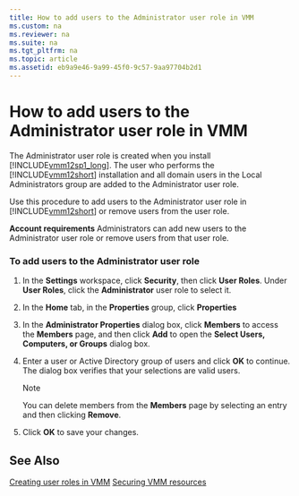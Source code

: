 ```yaml
---
title: How to add users to the Administrator user role in VMM
ms.custom: na
ms.reviewer: na
ms.suite: na
ms.tgt_pltfrm: na
ms.topic: article
ms.assetid: eb9a9e46-9a99-45f0-9c57-9aa97704b2d1
---
```

# How to add users to the Administrator user role in VMM
The Administrator user role is created when you install [!INCLUDE[vmm12sp1_long](../../includes/vmm12sp1_long_md.md)]. The user who performs the [!INCLUDE[vmm12short](../../includes/vmm12short_md.md)] installation and all domain users in the Local Administrators group are added to the Administrator user role.

Use this procedure to add users to the Administrator user role in [!INCLUDE[vmm12short](../../includes/vmm12short_md.md)] or remove users from the user role.

**Account requirements** Administrators can add new users to the Administrator user role or remove users from that user role.

### To add users to the Administrator user role

1.  In the **Settings** workspace, click **Security**, then click **User Roles**. Under **User Roles**, click the **Administrator** user role to select it.

2.  In the **Home** tab, in the **Properties** group, click **Properties**

3.  In the **Administrator Properties** dialog box, click **Members** to access the **Members** page, and then click **Add** to open the **Select Users, Computers, or Groups** dialog box.

4.  Enter a user or Active Directory group of users and click **OK** to continue. The dialog box verifies that your selections are valid users.

    > [!NOTE]
    > You can delete members from the **Members** page by selecting an entry and then clicking **Remove**.

5.  Click **OK** to save your changes.

## See Also
[Creating user roles in VMM](Creating-user-roles-in-VMM.md)
[Securing VMM resources](Securing-VMM-resources.md)


